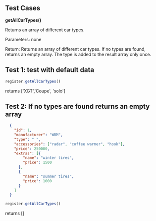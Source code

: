 ## Test Cases

**getAllCarTypes()**

Returns an array of different car types. 

Parameters: none

Return: Returns an array of different car types. If no types are found, returns an empty array. The type is added to the result array only once.

## Test 1: test with default data

```js
register.getAllCarTypes()
```

returns ['XGT','Coupe', 'solo']

## Test 2: If no types are found returns an empty array

```json
  {
    "id": 1,
    "manufacturer": "WBM",
    "type": " ",
    "accessories": ["radar", "coffee warmer", "hook"],
    "price": 250000,
    "extras": [{
        "name": "winter tires",
        "price": 1500
      },
      {
        "name": "summer tires",
        "price": 1000
      }
    ]
  }
```

```js
register.getAllCarTypes()
```

returns []